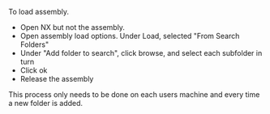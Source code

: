 To load assembly. 

* Open NX but not the assembly.
* Open assembly load options. Under Load, selected "From Search Folders"
* Under "Add folder to search", click browse, and select each subfolder in turn
* Click ok
* Release the assembly

This process only needs to be done on each users machine and every time a new folder is added.
